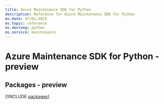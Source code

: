 ```yaml
---
title: Azure Maintenance SDK for Python
description: Reference for Azure Maintenance SDK for Python
ms.date: 07/01/2025
ms.topic: reference
ms.devlang: python
ms.service: maintenance
---
```

# Azure Maintenance SDK for Python - preview
## Packages - preview
[!INCLUDE [packages](maintenance-index.md)]